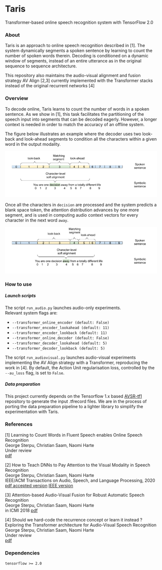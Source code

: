 # Taris
Transformer-based online speech recognition system with TensorFlow 2.0

### About

Taris is an approach to online speech recognition described in [1].
The system dynamically segments a spoken sentence by learning to count the number of spoken words therein.
Decoding is conditioned on a dynamic window of segments, instead of an entire utterance as in the original sequence to sequence architecture.

This repository also maintains the audio-visual alignment and fusion strategy AV Align [2,3] currently implemented with the Transformer stacks instead of the original recurrent networks [4]


### Overview
To decode online, Taris learns to count the number of words in a spoken sentence. As we show in [1], 
this task facilitates the partitioning of the speech input into segments that can be decoded eagerly.
However, a longer context is needed in order to match the accuracy of an offline system.

The figure below illustrates an example where the decoder uses two look-back and look-ahead segments
to condition all the characters within a given word in the output modality.

![diagram](./img/taris.png)

Once all the characters in `decision` are processed and the system predicts a blank space token,
the attention distribution advances by one more segment, and is used in computing audio context vectors
for every character in the next word `away`.


![diagram](./img/taris2.png)


### How to use

##### Launch scripts
The script `run_audio.py` launches audio-only experiments.\
Relevant system flags are:

+ `--transformer_online_encoder (default: False)`
+ `--transformer_encoder_lookahead (default: 11)`
+ `--transformer_encoder_lookback (default: 11)`
+ `--transformer_online_decoder (default: False)`
+ `--transformer_decoder_lookahead (default: 5)`
+ `--transformer_decoder_lookback (default: 5)`

The script `run_audiovisual.py` launches audio-visual experiments implementing the AV Align strategy with a Transformer,
reproducing the work in [4]. By default, the Action Unit regularisation loss, controlled by the `--au_loss` flag,
is set to `False`.

##### Data preparation

This project currently depends on the Tensorflow 1.x based [AVSR-tf1](https://github.com/georgesterpu/avsr-tf1)
repository to generate the input .tfrecord files. We are in the process of porting the data preparation pipeline
to a lighter library to simplify the experimentation with Taris.


### References

[1] Learning to Count Words in Fluent Speech enables Online Speech Recognition\
George Sterpu, Christian Saam, Naomi Harte\
Under review\
[pdf](https://github.com/georgesterpu/georgesterpu.github.io/raw/master/papers/gg2020.pdf)

[2] How to Teach DNNs to Pay Attention to the Visual Modality in Speech Recognition\
George Sterpu, Christian Saam, Naomi Harte\
IEEE/ACM Transactions on Audio, Speech, and Language Processing, 2020\
[pdf accepted version](https://raw.githubusercontent.com/georgesterpu/georgesterpu.github.io/master/papers/taslp2020.pdf) [IEEE version](https://ieeexplore.ieee.org/document/9035650)

[3] Attention-based Audio-Visual Fusion for Robust Automatic Speech Recognition\
George Sterpu, Christian Saam, Naomi Harte\
in ICMI 2018
[pdf](https://arxiv.org/pdf/1809.01728.pdf)

[4] Should we hard-code the recurrence concept or learn it instead ?
Exploring the Transformer architecture for Audio-Visual Speech Recognition \
George Sterpu, Christian Saam, Naomi Harte\
Under review\
[pdf](https://arxiv.org/pdf/2005.09297.pdf)

### Dependencies
```
tensorflow >= 2.0
```
